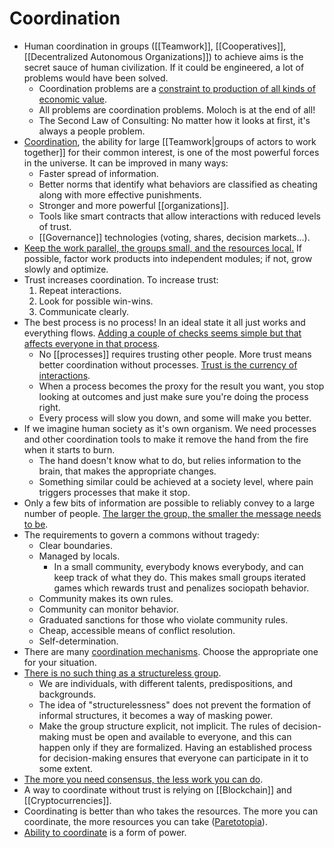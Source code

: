 # Coordination

- Human coordination in groups ([[Teamwork]], [[Cooperatives]], [[Decentralized Autonomous Organizations]]) to achieve aims is the secret sauce of human civilization. If it could be engineered, a lot of problems would have been solved.
  - Coordination problems are a [constraint to production of all kinds of economic value](https://www.lesswrong.com/posts/P6fSj3t4oApQQTB7E/coordination-as-a-scarce-resource).
  - All problems are coordination problems. Moloch is at the end of all!
  - The Second Law of Consulting: No matter how it looks at first, it's always a people problem.
- [Coordination](https://vitalik.eth.limo/general/2020/09/11/coordination.html), the ability for large [[Teamwork|groups of actors to work together]] for their common interest, is one of the most powerful forces in the universe. It can be improved in many ways:
  - Faster spread of information.
  - Better norms that identify what behaviors are classified as cheating along with more effective punishments.
  - Stronger and more powerful [[organizations]].
  - Tools like smart contracts that allow interactions with reduced levels of trust.
  - [[Governance]] technologies (voting, shares, decision markets...).
- [Keep the work parallel, the groups small, and the resources local.](https://codahale.com/work-is-work/) If possible, factor work products into independent modules; if not, grow slowly and optimize.
- Trust increases coordination. To increase trust:
  1. Repeat interactions.
  2. Look for possible win-wins.
  3. Communicate clearly.
- The best process is no process! In an ideal state it all just works and everything flows. [Adding a couple of checks seems simple but that affects everyone in that process](https://news.ycombinator.com/item?id=28710193).
  - No [[processes]] requires trusting other people. More trust means better coordination without processes. [Trust is the currency of interactions](https://youtu.be/-vbPXbm8eTw).
  - When a process becomes the proxy for the result you want, you stop looking at outcomes and just make sure you're doing the process right.
  - Every process will slow you down, and some will make you better.
- If we imagine human society as it's own organism. We need processes and other coordination tools to make it remove the hand from the fire when it starts to burn.
  - The hand doesn't know what to do, but relies information to the brain, that makes the appropriate changes.
  - Something similar could be achieved at a society level, where pain triggers processes that make it stop.
- Only a few bits of information are possible to reliably convey to a large number of people. [The larger the group, the smaller the message needs to be](https://www.lesswrong.com/posts/4ZvJab25tDebB8FGE/you-get-about-five-words).
- The requirements to govern a commons without tragedy:
  - Clear boundaries.
  - Managed by locals.
    - In a small community, everybody knows everybody, and can keep track of what they do. This makes small groups iterated games which rewards trust and penalizes sociopath behavior.
  - Community makes its own rules.
  - Community can monitor behavior.
  - Graduated sanctions for those who violate community rules.
  - Cheap, accessible means of conflict resolution.
  - Self-determination.
- There are many [coordination mechanisms](https://coordinationmechanisms.gitcoin.co/). Choose the appropriate one for your situation.
- [There is no such thing as a structureless group](https://www.jofreeman.com/joreen/tyranny.htm).
  - We are individuals, with different talents, predispositions, and backgrounds.
  - The idea of "structurelessness" does not prevent the formation of informal structures, it becomes a way of masking power.
  - Make the group structure explicit, not implicit. The rules of decision-making must be open and available to everyone, and this can happen only if they are formalized. Having an established process for decision-making ensures that everyone can participate in it to some extent.
- [The more you need consensus, the less work you can do](http://hintjens.com/blog:100).
- A way to coordinate without trust is relying on [[Blockchain]] and [[Cryptocurrencies]].
- Coordinating is better than who takes the resources. The more you can coordinate, the more resources you can take ([Paretotopia](https://youtu.be/1lqBra8r468)).
- [Ability to coordinate](https://thecompendium.cards/c/coordination-as-form-of-power) is a form of power.
